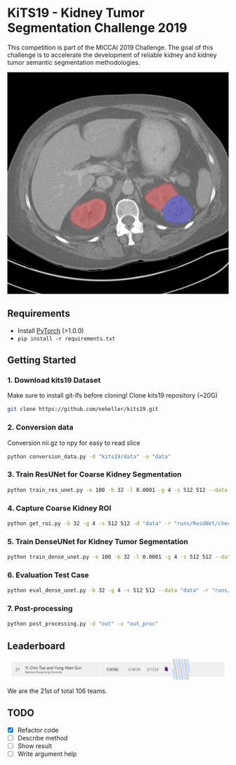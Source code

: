 # KiTS19 - Kidney Tumor Segmentation Challenge 2019

This competition is part of the MICCAI 2019 Challenge. 
The goal of this challenge is to accelerate the development of reliable kidney and kidney tumor semantic segmentation methodologies.

![](res/kidney_tumor.png)

## Requirements
* Install [PyTorch](https://pytorch.org/get-started/locally/) (>1.0.0)
* ```pip install -r requirements.txt```

## Getting Started

### 1. Download kits19 Dataset
Make sure to install git-lfs before cloning!
Clone kits19 repository (~20G)

```bash
git clone https://github.com/neheller/kits19.git
```

### 2. Conversion data
Conversion nii.gz to npy for easy to read slice

```bash
python conversion_data.py -d "kits19/data" -o "data"
```

### 3. Train ResUNet for Coarse Kidney Segmentation
```bash
python train_res_unet.py -e 100 -b 32 -l 0.0001 -g 4 -s 512 512 --data "data" --log "runs/ResUNet" --eval_intvl 5 --cp_intvl 5 --vis_intvl 0 --num_workers 8
```

### 4. Capture Coarse Kidney ROI
```bash
python get_roi.py -b 32 -g 4 -s 512 512 -d "data" -r "runs/ResUNet/checkpoint/best.pth" -o "data/roi.json"
```

### 5. Train DenseUNet for Kidney Tumor Segmentation
```bash
python train_dense_unet.py -e 100 -b 32 -l 0.0001 -g 4 -s 512 512 --data "data" --log "runs/DenseUNet" --vis_intvl 20 --num_workers 8
```

### 6. Evaluation Test Case
```bash
python eval_dense_unet.py -b 32 -g 4 -s 512 512 --data "data" -r "runs/DenseUNet/checkpoint/best.pth" --vis_intvl 20 --num_workers 8 -o "out"
```

### 7. Post-processing
```bash
python post_processing.py -d "out" -o "out_proc"
```

## Leaderboard

![](res/leaderboard.png)

We are the 21st of total 106 teams.

## TODO
- [x] Refactor code
- [ ] Describe method
- [ ] Show result
- [ ] Write argument help
